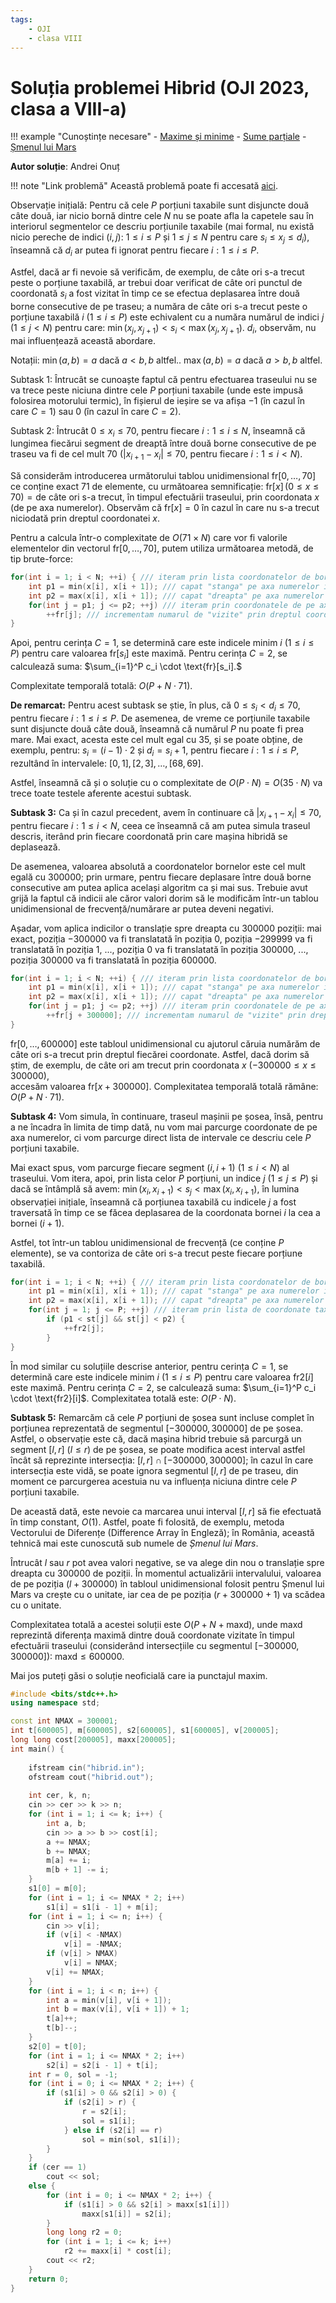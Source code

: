 ```yaml
---
tags:
    - OJI
    - clasa VIII
---
```


# Soluția problemei Hibrid (OJI 2023, clasa a VIII-a)

!!! example "Cunoștințe necesare"
    - [Maxime și minime](https://edu.roalgo.ro/usor/maxime-minime/)
    - [Sume parțiale](https://edu.roalgo.ro/usor/partial-sums/)
    - [Șmenul lui Mars](https://edu.roalgo.ro/usor/partial-sums/#smenul-lui-mars)

**Autor soluție**: Andrei Onuț

!!! note "Link problemă"
    Această problemă poate fi accesată [aici](https://kilonova.ro/problems/515/).

Observație inițială: Pentru că cele $P$ porțiuni taxabile sunt disjuncte două câte două, iar nicio bornă dintre cele $N$ nu se poate afla la capetele sau în interiorul segmentelor ce descriu porțiunile taxabile (mai formal, nu există nicio pereche de indici $(i, j)$: $1 \leq i \leq P$ și $1 \leq j \leq N$ pentru care $s_i \leq x_j \leq d_i$), înseamnă că $d_i$ ar putea fi ignorat pentru fiecare $i: 1 \leq i \leq P$.  

Astfel, dacă ar fi nevoie să verificăm, de exemplu, de câte ori s-a trecut peste o porțiune taxabilă, ar trebui doar verificat de câte ori punctul de coordonată $s_i$ a fost vizitat în timp ce se efectua deplasarea între două borne consecutive de pe traseu; a număra de câte ori s-a trecut peste o porțiune taxabilă $i$ $(1 \leq i \leq P)$ este echivalent cu a număra numărul de indici $j$ $(1 \leq j < N)$ pentru care: $\min(x_j, x_{j+1}) < s_i < \max(x_j, x_{j+1}).$ $d_i$, observăm, nu mai influențează această abordare.  

Notații: $\min(a, b) = a \ \text{dacă} \ a < b, b \ \text{altfel.}$. $\max(a, b) = a \ \text{dacă} \ a > b, b \ \text{altfel.}$

Subtask 1: Întrucât se cunoaște faptul că pentru efectuarea traseului nu se va trece peste niciuna dintre cele $P$ porțiuni taxabile (unde este impusă folosirea motorului termic), în fișierul de ieșire se va afișa $-1$ (în cazul în care $C = 1$) sau 0 (în cazul în care $C = 2$).  

Subtask 2: Întrucât $0 \leq x_i \leq 70$, pentru fiecare $i: 1 \leq i \leq N$, înseamnă că lungimea fiecărui segment de dreaptă între două borne consecutive de pe traseu va fi de cel mult 70 ($|x_{i+1} - x_i| \leq 70$, pentru fiecare $i: 1 \leq i < N$).  

Să considerăm introducerea următorului tablou unidimensional $\text{fr}[0, \ldots, 70]$ ce conține exact 71 de elemente, cu următoarea semnificație: $\text{fr}[x] \, (0 \leq x \leq 70) = \text{de câte ori s-a trecut, în timpul efectuării traseului, prin coordonata } x \text{ (de pe axa numerelor)}$. Observăm că $\text{fr}[x] = 0$ în cazul în care nu s-a trecut niciodată prin dreptul coordonatei $x$.  

Pentru a calcula într-o complexitate de $O(71 \times N)$ care vor fi valorile elementelor din vectorul $\text{fr}[0, \ldots, 70]$, putem utiliza următoarea metodă, de tip brute-force:  

```cpp
for(int i = 1; i < N; ++i) { /// iteram prin lista coordonatelor de borne
    int p1 = min(x[i], x[i + 1]); /// capat "stanga" pe axa numerelor intregi
    int p2 = max(x[i], x[i + 1]); /// capat "dreapta" pe axa numerelor intregi
    for(int j = p1; j <= p2; ++j) /// iteram prin coordonatele de pe axa numerelor
        ++fr[j]; /// incrementam numarul de "vizite" prin dreptul coordonatei j
}
```
Apoi, pentru cerința $C = 1$, se determină care este indicele minim $i$ $(1 \leq i \leq P)$ pentru care valoarea $\text{fr}[s_i]$ este maximă. Pentru cerința $C = 2$, se calculează suma: $\sum_{i=1}^P c_i \cdot \text{fr}[s_i].$

Complexitate temporală totală: $O(P + N \cdot 71)$.  

**De remarcat:** Pentru acest subtask se știe, în plus, că $0 \leq s_i < d_i \leq 70$, pentru fiecare $i: 1 \leq i \leq P$. De asemenea, de vreme ce porțiunile taxabile sunt disjuncte două câte două, înseamnă că numărul $P$ nu poate fi prea mare. Mai exact, acesta este cel mult egal cu 35, și se poate obține, de exemplu, pentru: $s_i = (i - 1) \cdot 2$ și $d_i = s_i + 1$, pentru fiecare $i: 1 \leq i \leq P$, rezultând în intervalele: $[0, 1], [2, 3], \ldots, [68, 69]$.  

Astfel, înseamnă că și o soluție cu o complexitate de $O(P \cdot N) = O(35 \cdot N)$ va trece toate testele aferente acestui subtask.  

**Subtask 3:** Ca și în cazul precedent, avem în continuare că $|x_{i+1} - x_i| \leq 70$, pentru fiecare $i: 1 \leq i < N$, ceea ce înseamnă că am putea simula traseul descris, iterând prin fiecare coordonată prin care mașina hibridă se deplasează.  

De asemenea, valoarea absolută a coordonatelor bornelor este cel mult egală cu 300000; prin urmare, pentru fiecare deplasare între două borne consecutive am putea aplica același algoritm ca și mai sus. Trebuie avut grijă la faptul că indicii ale căror valori dorim să le modificăm într-un tablou unidimensional de frecvență/numărare ar putea deveni negativi.  

Așadar, vom aplica indicilor o translație spre dreapta cu 300000 poziții: mai exact, poziția $-300000$ va fi translatată în poziția 0, poziția $-299999$ va fi translatată în poziția 1, ..., poziția 0 va fi translatată în poziția 300000, ..., poziția 300000 va fi translatată în poziția 600000.  

```cpp
for(int i = 1; i < N; ++i) { /// iteram prin lista coordonatelor de borne
    int p1 = min(x[i], x[i + 1]); /// capat "stanga" pe axa numerelor intregi
    int p2 = max(x[i], x[i + 1]); /// capat "dreapta" pe axa numerelor intregi
    for(int j = p1; j <= p2; ++j) /// iteram prin coordonatele de pe axa numerelor
        ++fr[j + 300000]; /// incrementam numarul de "vizite" prin dreptul coordonatei j
}
```

$\text{fr}[0, \ldots, 600000]$ este tabloul unidimensional cu ajutorul căruia numărăm de câte ori s-a trecut prin dreptul fiecărei coordonate. Astfel, dacă dorim să știm, de exemplu, de câte ori am trecut prin coordonata $x$ $(-300000 \leq x \leq 300000)$,  
accesăm valoarea $\text{fr}[x + 300000]$. Complexitatea temporală totală rămâne: $O(P + N \cdot 71)$.  

**Subtask 4:**  Vom simula, în continuare, traseul mașinii pe șosea, însă, pentru a ne încadra în limita de timp dată, nu vom mai parcurge coordonate de pe axa numerelor, ci vom parcurge direct lista de intervale ce descriu cele $P$ porțiuni taxabile.  

Mai exact spus, vom parcurge fiecare segment $(i, i + 1)$ $(1 \leq i < N)$ al traseului. Vom itera, apoi, prin lista celor $P$ porțiuni, un indice $j$ $(1 \leq j \leq P)$ și dacă se întâmplă să avem: $\min(x_i, x_{i+1}) < s_j < \max(x_i, x_{i+1})$, în lumina observației inițiale, înseamnă că porțiunea taxabilă cu indicele $j$ a fost traversată în timp ce se făcea deplasarea de la coordonata bornei $i$ la cea a bornei $(i + 1)$.  

Astfel, tot într-un tablou unidimensional de frecvență (ce conține $P$ elemente), se va contoriza de câte ori s-a trecut peste fiecare porțiune taxabilă.  

```cpp
for(int i = 1; i < N; ++i) { /// iteram prin lista coordonatelor de borne
    int p1 = min(x[i], x[i + 1]); /// capat "stanga" pe axa numerelor intregi
    int p2 = max(x[i], x[i + 1]); /// capat "dreapta" pe axa numerelor intregi
    for(int j = 1; j <= P; ++j) /// iteram prin lista de coordonate taxabile
        if (p1 < st[j] && st[j] < p2) {
            ++fr2[j];
        }
}
```

În mod similar cu soluțiile descrise anterior, pentru cerința $C = 1$, se determină care este indicele minim $i$ $(1 \leq i \leq P)$ pentru care valoarea $\text{fr2}[i]$ este maximă. Pentru cerința $C = 2$, se calculează suma: $\sum_{i=1}^P c_i \cdot \text{fr2}[i]$. Complexitatea totală este: $O(P \cdot N)$.  

**Subtask 5:** Remarcăm că cele $P$ porțiuni de șosea sunt incluse complet în porțiunea reprezentată de segmentul $[-300000, 300000]$ de pe șosea. Astfel, o observație este că, dacă mașina hibrid trebuie să parcurgă un segment  $[l, r]$ $(l \leq r)$ de pe șosea, se poate modifica acest interval astfel încât să reprezinte intersecția: $[l, r] \cap [-300000, 300000];$  în cazul în care intersecția este vidă, se poate ignora segmentul $[l, r]$ de pe traseu, din moment ce parcurgerea acestuia nu va influența niciuna dintre cele $P$ porțiuni taxabile.  

De această dată, este nevoie ca marcarea unui interval $[l, r]$ să fie efectuată în timp constant, $O(1)$. Astfel, poate fi folosită, de exemplu, metoda Vectorului de Diferențe (Difference Array în Engleză); în România, această tehnică mai este cunoscută sub numele de *Șmenul lui Mars*.  

Întrucât $l$ sau $r$ pot avea valori negative, se va alege din nou o translație spre dreapta cu 300000 de poziții. În momentul actualizării intervalului, valoarea de pe poziția $(l + 300000)$ în tabloul unidimensional folosit pentru Șmenul lui Mars va crește cu o unitate, iar cea de pe poziția $(r + 300000 + 1)$ va scădea cu o unitate.  

Complexitatea totală a acestei soluții este $O(P + N + \text{maxd})$, unde $\text{maxd}$ reprezintă diferența maximă dintre două coordonate vizitate în timpul efectuării traseului (considerând intersecțiile cu segmentul $[-300000, 300000]$): $\text{maxd} \leq 600000$.

Mai jos puteți găsi o soluție neoficială care ia punctajul maxim.

```cpp
#include <bits/stdc++.h>
using namespace std;

const int NMAX = 300001;
int t[600005], m[600005], s2[600005], s1[600005], v[200005];
long long cost[200005], maxx[200005];
int main() {
    
    ifstream cin("hibrid.in");
    ofstream cout("hibrid.out");
    
    int cer, k, n;
    cin >> cer >> k >> n;
    for (int i = 1; i <= k; i++) {
        int a, b;
        cin >> a >> b >> cost[i];
        a += NMAX;
        b += NMAX;
        m[a] += i;
        m[b + 1] -= i;
    }
    s1[0] = m[0];
    for (int i = 1; i <= NMAX * 2; i++)
        s1[i] = s1[i - 1] + m[i];
    for (int i = 1; i <= n; i++) {
        cin >> v[i];
        if (v[i] < -NMAX)
            v[i] = -NMAX;
        if (v[i] > NMAX)
            v[i] = NMAX;
        v[i] += NMAX;
    }
    for (int i = 1; i < n; i++) {
        int a = min(v[i], v[i + 1]);
        int b = max(v[i], v[i + 1]) + 1;
        t[a]++;
        t[b]--;
    }
    s2[0] = t[0];
    for (int i = 1; i <= NMAX * 2; i++)
        s2[i] = s2[i - 1] + t[i];
    int r = 0, sol = -1;
    for (int i = 0; i <= NMAX * 2; i++) {
        if (s1[i] > 0 && s2[i] > 0) {
            if (s2[i] > r) {
                r = s2[i];
                sol = s1[i];
            } else if (s2[i] == r)
                sol = min(sol, s1[i]);
        }
    }
    if (cer == 1)
        cout << sol;
    else {
        for (int i = 0; i <= NMAX * 2; i++) {
            if (s1[i] > 0 && s2[i] > maxx[s1[i]])
                maxx[s1[i]] = s2[i];
        }
        long long r2 = 0;
        for (int i = 1; i <= k; i++)
            r2 += maxx[i] * cost[i];
        cout << r2;
    }
    return 0;
}
```